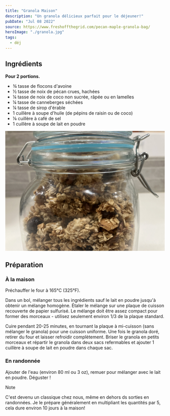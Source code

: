 ```yaml
---
title: "Granola Maison"
description: "Un granola délicieux parfait pour le déjeuner!"
pubDate: "Jul 08 2022"
source: https://www.freshoffthegrid.com/pecan-maple-granola-bag/
heroImage: "./granola.jpg"
tags:
  - déj
---
```


## Ingrédients

**Pour 2 portions.**

- ¾ tasse de flocons d'avoine
- ½ tasse de noix de pécan crues, hachées
- ¼ tasse de noix de coco non sucrée, râpée ou en lamelles
- ¼ tasse de canneberges séchées
- ¼ tasse de sirop d'érable
- 1 cuillère à soupe d'huile (de pépins de raisin ou de coco)
- ⅛ cuillère à café de sel
- 1 cuillère à soupe de lait en poudre

![](./granola.jpg)

## Préparation

### À la maison

Préchauffer le four à 165°C (325°F).

Dans un bol, mélanger tous les ingrédients sauf le lait en poudre jusqu'à obtenir un mélange homogène. Étaler le mélange sur une plaque de cuisson recouverte de papier sulfurisé. Le mélange doit être assez compact pour former des morceaux - utilisez seulement environ 1/3 de la plaque standard.

Cuire pendant 20-25 minutes, en tournant la plaque à mi-cuisson (sans mélanger le granola) pour une cuisson uniforme. Une fois le granola doré, retirer du four et laisser refroidir complètement. Briser le granola en petits morceaux et répartir le granola dans deux sacs refermables et ajouter 1 cuillère à soupe de lait en poudre dans chaque sac.

### En randonnée

Ajouter de l'eau (environ 80 ml ou 3 oz), remuer pour mélanger avec le lait en poudre. Déguster !

> [!NOTE]
> C'est devenu un classique chez nous, même en dehors ds sorties en randonnées. Je le prépare généralement en multipliant les quantités par 5, cela dure environ 10 jours à la maison!
